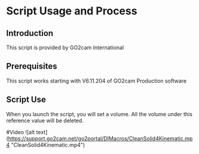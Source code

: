 # Script Usage and Process

## Introduction
This script is provided by GO2cam International

## Prerequisites
This script works starting with V6.11.204 of GO2cam Production software

## Script Use
When you launch the script, you will set a volume. 
All the volume under this reference value will be deleted.


#Video
![alt text] (https://support.go2cam.net/go2portal/DlMacros/CleanSolid4Kinematic.mp4 "CleanSolid4Kinematic.mp4")
